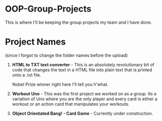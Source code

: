 # OOP-Group-Projects
This is where I'll be keeping the group projects my team and I have done.


# Project Names
(since I forgot to change the folder names before the upload)

1. **HTML to TXT text converter** - This is an absolutely revolutionary bit of code that changes the text in a HTML file into plain text that is printed onto a .txt file.

    Nobel Prize winner right here I'll tell you h'what.

2. **Workout Uno** - This was the first project we worked on as a group. Its a variation of Uno where you are the only player and every card is either a workout or an action card that manipulates your workouts.

3. **Object Orientated Bang! - Card Game** - Currently under construction.
